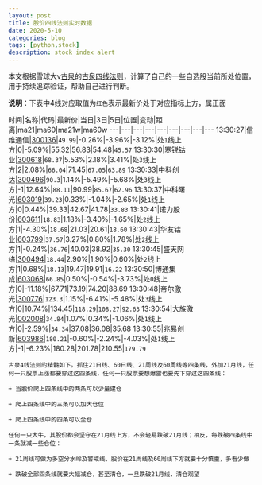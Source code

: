 ```yaml
---
layout: post
title: 股价四线法则实时数据
date: 2020-5-10
categories: blog
tags: [python,stock]
description: stock index alert
---
```



本文根据雪球大v[古泉](https://xueqiu.com/u/7148646888)的[古泉四线法则](https://xueqiu.com/7148646888/130498192)，计算了自己的一些自选股当前所处位置，用于持续追踪验证，帮助自己进行判断。

**说明**：下表中4线对应取值为`红色`表示最新价处于对应指标上方，属正面

时间|名称|代码|最新价|当日|3日|5日|位置|变动|距离|ma21|ma60|ma21w|ma60w
---|---|---|---|---|---|---|---|---
13:30:27|信维通信|[300136](https://xueqiu.com/S/SZ300136)|`49.99`|-0.26%|-3.96%|-3.12%|处`1`线上方|0|-5.09%|55.32|56.83|54.48|`45.57`
13:30:30|寒锐钴业|[300618](https://xueqiu.com/S/SZ300618)|`68.37`|5.53%|2.18%|3.41%|处`3`线上方|2|2.08%|`66.04`|71.45|`67.05`|`63.89`
13:30:33|中科创达|[300496](https://xueqiu.com/S/SZ300496)|`90.3`|1.14%|-5.49%|-5.68%|处`3`线上方|-1|12.64%|`88.11`|90.99|`85.67`|`62.96`
13:30:37|中科曙光|[603019](https://xueqiu.com/S/SH603019)|`39.23`|0.33%|-1.04%|-2.65%|处`1`线上方|0|0.44%|39.33|42.67|41.78|`33.83`
13:30:41|诺力股份|[603611](https://xueqiu.com/S/SH603611)|`18.83`|1.18%|-3.40%|-1.65%|处`2`线上方|1|-4.30%|`18.68`|21.03|20.61|`18.60`
13:30:43|华友钴业|[603799](https://xueqiu.com/S/SH603799)|`37.57`|3.27%|0.80%|1.78%|处`2`线上方|1|-0.24%|`36.76`|40.03|38.92|`35.30`
13:30:45|盛天网络|[300494](https://xueqiu.com/S/SZ300494)|`18.44`|2.90%|1.90%|0.60%|处`2`线上方|1|0.68%|`18.13`|19.47|19.91|`16.22`
13:30:50|博通集成|[603068](https://xueqiu.com/S/SH603068)|`66.85`|0.50%|-0.54%|-3.73%|处`0`线上方|0|-11.18%|67.71|73.19|74.20|88.69
13:30:48|帝尔激光|[300776](https://xueqiu.com/S/SZ300776)|`123.3`|1.15%|-6.41%|-5.48%|处`3`线上方|0|10.74%|134.45|`118.29`|`108.27`|`92.63`
13:30:54|大族激光|[002008](https://xueqiu.com/S/SZ002008)|`34.84`|1.07%|0.34%|-1.06%|处`1`线上方|0|-2.59%|`34.34`|37.08|36.08|35.68
13:30:55|兆易创新|[603986](https://xueqiu.com/S/SH603986)|`180.21`|-0.60%|-2.24%|-4.03%|处`1`线上方|-1|-6.23%|180.28|201.78|210.55|`179.79`

```
古泉4线法则的精髓如下。抓住21日线、60日线、21周线及60周线等四条线，外加21月线，任何一只股票上涨都要穿过这四条线，任何一只股票要想爆雷也要先下穿过这四条线：

+ 当股价爬上四条线中的两条可以少量建仓

+ 爬上四条线中的三条可以加大仓位

+ 爬上四条线中的四条可以全仓

任何一只大牛，其股价都会坚守在21月线上方，不会轻易跌破21月线；相反，每跌破四条线中一条就减一些仓位：

+ 21周线可做为多空分水岭及警戒线，股价在21周线及60周线下方就要十分慎重，多看少做

+ 跌破全部四条线就要大幅减仓，甚至清仓，一旦跌破21月线，清仓观望
```